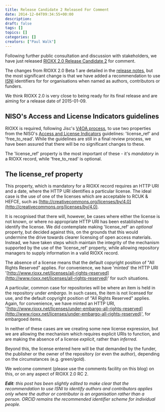 ```yaml
---
title: Release Candidate 2 Released For Comment
date: 2014-12-04T09:34:55+00:00
description: 
draft: false
tags: []
topics: []
categories: []
creators: ["Paul Walk"]
---
```


Following further public consultation and discussion with stakeholders, we have just released  [RIOXX 2.0 Release Candidate 2](/v2-0-rc-2) for comment.

The changes from RIOXX 2.0 Beta 1 are detailed in the [release notes](/release_notes), but the most significant change is that we have added a recommendation to use [ISNI](http://isni.org) identifiers for for organisations when named as authors, contributors or funders.

We think RIOXX 2.0 is very close to being ready for its final release and are aiming for a release date of 2015-01-09.

## NISO's Access and License Indicators guidelines
RIOXX is required, following Jisc's [V4OA process](http://www.webarchive.org.uk/wayback/archive/20140701123059/http://v4oa.net/), to use two properties from the NISO's [Access and License Indicators](http://www.niso.org/workrooms/ali/) guidelines: 'license_ref' and 'free_to_read'. While the guidelines are still in a final review process, we have been assured that there will be no significant changes to these.

The 'license_ref' property is the most important of these - it's *mandatory* in a RIOXX record, while 'free_to_read' is optional.

## The license_ref property
This property, which is mandatory for a RIOXX record requires an HTTP URI and a date, where the HTTP URI identifies a particular license. The ideal case is the use of one of the licenses which are acceptable to RCUK & HEFCE, such as [http://creativecommons.org/licenses/by/4.0](http://creativecommons.org/licenses/by/4.0).

It is recognised that there will, however, be cases where either the license is not known, or where no appropriate HTTP URI has been established to identify the license.  We did contemplate making 'license_ref' an *optional* property, but decided against this, on the grounds that this would undermine the drive towards clearer licensing of open access materials. Instead, we have taken steps which maintain the integrity of the mechanism supported by the use of the 'license_ref' property, while allowing repository managers to supply information in a valid RIOXX record.

The absence of a license means that the default copyright position of "All Rights Reserved" applies. For convenience, we have 'minted' the HTTP URI '[http://www.rioxx.net/licenses/all-rights-reserved](http://www.rioxx.net/licenses/all-rights-reserved)' for such situations.

A particular, common case for repositories will be where an item is held in the repository under *embargo*. In such cases, the item is not licensed for use, and the default copyright position of "All Rights Reserved" applies. Again, for convenience, we have minted an HTTP URI, '[http://www.rioxx.net/licenses/under-embargo-all-rights-reserved](http://www.rioxx.net/licenses/under-embargo-all-rights-reserved)', for embargoed items.

In neither of these cases are we creating some new license expression, but we are allowing the mechanism which requires explicit URIs to function, and are making the absence of a license *explicit*, rather than *inferred*.

Beyond this, the license entered here will be that demanded by the funder, the publisher or the owner of the repository (or even the author), depending on the circumstances (e.g. green/gold).

We welcome comment (please use the comments facility on this blog) on this, or on any aspect of RIOXX 2.0 RC 2.

***Edit**: this post has been slightly edited to make clear that the recommendation to use ISNI to identify authors and contributors applies only where the author or contributor is an organisation rather than a person. ORCID remains the recommended identifier scheme for individual people.*